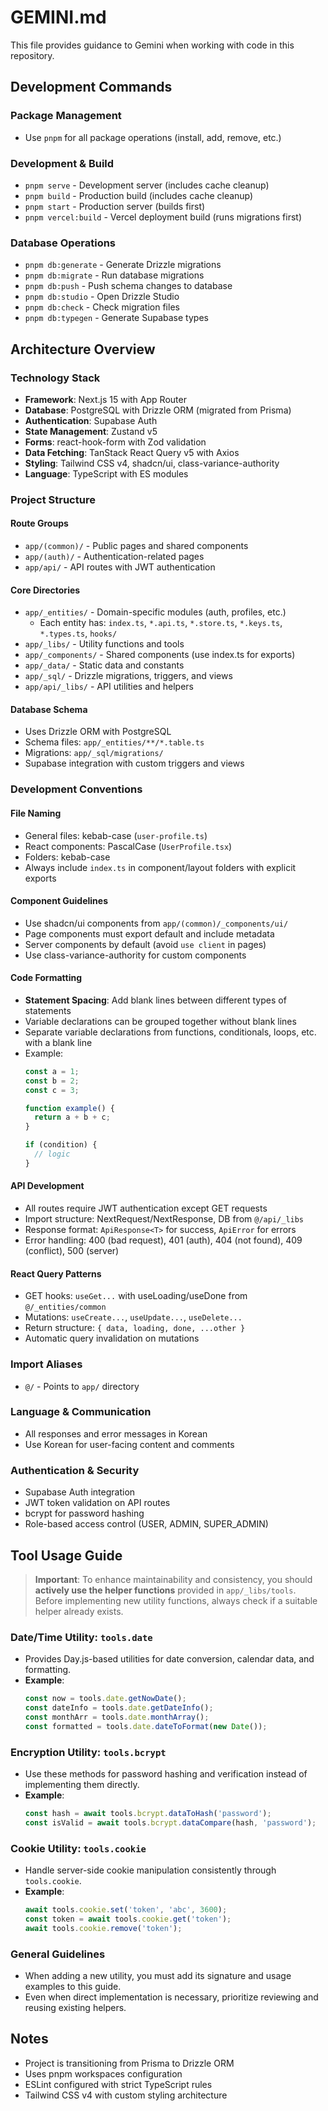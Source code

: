 # GEMINI.md

This file provides guidance to Gemini when working with code in this repository.

## Development Commands

### Package Management
- Use `pnpm` for all package operations (install, add, remove, etc.)

### Development & Build
- `pnpm serve` - Development server (includes cache cleanup)
- `pnpm build` - Production build (includes cache cleanup)
- `pnpm start` - Production server (builds first)
- `pnpm vercel:build` - Vercel deployment build (runs migrations first)

### Database Operations
- `pnpm db:generate` - Generate Drizzle migrations
- `pnpm db:migrate` - Run database migrations
- `pnpm db:push` - Push schema changes to database
- `pnpm db:studio` - Open Drizzle Studio
- `pnpm db:check` - Check migration files
- `pnpm db:typegen` - Generate Supabase types

## Architecture Overview

### Technology Stack
- **Framework**: Next.js 15 with App Router
- **Database**: PostgreSQL with Drizzle ORM (migrated from Prisma)
- **Authentication**: Supabase Auth
- **State Management**: Zustand v5
- **Forms**: react-hook-form with Zod validation
- **Data Fetching**: TanStack React Query v5 with Axios
- **Styling**: Tailwind CSS v4, shadcn/ui, class-variance-authority
- **Language**: TypeScript with ES modules

### Project Structure

#### Route Groups
- `app/(common)/` - Public pages and shared components
- `app/(auth)/` - Authentication-related pages
- `app/api/` - API routes with JWT authentication

#### Core Directories
- `app/_entities/` - Domain-specific modules (auth, profiles, etc.)
  - Each entity has: `index.ts`, `*.api.ts`, `*.store.ts`, `*.keys.ts`, `*.types.ts`, `hooks/`
- `app/_libs/` - Utility functions and tools
- `app/_components/` - Shared components (use index.ts for exports)
- `app/_data/` - Static data and constants
- `app/_sql/` - Drizzle migrations, triggers, and views
- `app/api/_libs/` - API utilities and helpers

#### Database Schema
- Uses Drizzle ORM with PostgreSQL
- Schema files: `app/_entities/**/*.table.ts`
- Migrations: `app/_sql/migrations/`
- Supabase integration with custom triggers and views

### Development Conventions

#### File Naming
- General files: kebab-case (`user-profile.ts`)
- React components: PascalCase (`UserProfile.tsx`)
- Folders: kebab-case
- Always include `index.ts` in component/layout folders with explicit exports

#### Component Guidelines
- Use shadcn/ui components from `app/(common)/_components/ui/`
- Page components must export default and include metadata
- Server components by default (avoid `use client` in pages)
- Use class-variance-authority for custom components

#### Code Formatting
- **Statement Spacing**: Add blank lines between different types of statements
- Variable declarations can be grouped together without blank lines
- Separate variable declarations from functions, conditionals, loops, etc. with a blank line
- Example:
  ```typescript
  const a = 1;
  const b = 2;
  const c = 3;

  function example() {
    return a + b + c;
  }

  if (condition) {
    // logic
  }
  ```

#### API Development
- All routes require JWT authentication except GET requests
- Import structure: NextRequest/NextResponse, DB from `@/api/_libs`
- Response format: `ApiResponse<T>` for success, `ApiError` for errors
- Error handling: 400 (bad request), 401 (auth), 404 (not found), 409 (conflict), 500 (server)

#### React Query Patterns
- GET hooks: `useGet...` with useLoading/useDone from `@/_entities/common`
- Mutations: `useCreate...`, `useUpdate...`, `useDelete...`
- Return structure: `{ data, loading, done, ...other }`
- Automatic query invalidation on mutations

### Import Aliases
- `@/` - Points to `app/` directory

### Language & Communication
- All responses and error messages in Korean
- Use Korean for user-facing content and comments

### Authentication & Security
- Supabase Auth integration
- JWT token validation on API routes
- bcrypt for password hashing
- Role-based access control (USER, ADMIN, SUPER_ADMIN)

## Tool Usage Guide
> **Important**: To enhance maintainability and consistency, you should **actively use the helper functions** provided in `app/_libs/tools`. Before implementing new utility functions, always check if a suitable helper already exists.

### Date/Time Utility: `tools.date`
- Provides Day.js-based utilities for date conversion, calendar data, and formatting.
- **Example**:
  ```ts
  const now = tools.date.getNowDate();
  const dateInfo = tools.date.getDateInfo();
  const monthArr = tools.date.monthArray();
  const formatted = tools.date.dateToFormat(new Date());
  ```

### Encryption Utility: `tools.bcrypt`
- Use these methods for password hashing and verification instead of implementing them directly.
- **Example**:
  ```ts
  const hash = await tools.bcrypt.dataToHash('password');
  const isValid = await tools.bcrypt.dataCompare(hash, 'password');
  ```

### Cookie Utility: `tools.cookie`
- Handle server-side cookie manipulation consistently through `tools.cookie`.
- **Example**:
  ```ts
  await tools.cookie.set('token', 'abc', 3600);
  const token = await tools.cookie.get('token');
  await tools.cookie.remove('token');
  ```

### General Guidelines
- When adding a new utility, you must add its signature and usage examples to this guide.
- Even when direct implementation is necessary, prioritize reviewing and reusing existing helpers.

## Notes
- Project is transitioning from Prisma to Drizzle ORM
- Uses pnpm workspaces configuration
- ESLint configured with strict TypeScript rules
- Tailwind CSS v4 with custom styling architecture